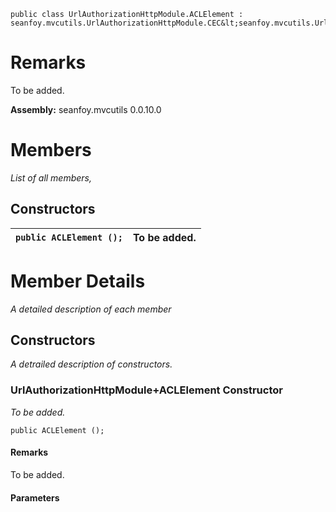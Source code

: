 
```
public class UrlAuthorizationHttpModule.ACLElement : seanfoy.mvcutils.UrlAuthorizationHttpModule.CEC&lt;seanfoy.mvcutils.UrlAuthorizationHttpModule.ACLEntryElement&gt;
```

# Remarks #
To be added.

**Assembly:** seanfoy.mvcutils 0.0.10.0

# Members #
_List of all members,_

## Constructors ##
| `public ACLElement ();`  | To be added. |
|:-------------------------|:-------------|


# Member Details #
_A detailed description of each member_

## Constructors ##
_A detrailed description of constructors._

### UrlAuthorizationHttpModule+ACLElement Constructor ###
_To be added._
```
public ACLElement ();
```

#### Remarks ####
To be added.

#### Parameters ####